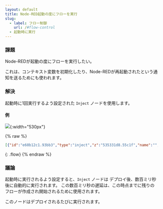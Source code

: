 ```yaml
---
layout: default
title: Node-RED起動の度にフローを実行
slug:
  - label: フロー制御
    url: /#flow-control
  - 起動時に実行
---
```


### 課題

Node-REDが起動の度にフローを実行したい。

これは、コンテキスト変数を初期化したり、Node-REDが再起動されたという通知を送るためにも使われます。

### 解決

起動時に1回実行するよう設定された <code class="node">Inject</code> ノードを使用します。

#### 例

![](/images/basic/trigger-on-start.png){:width="530px"}

{% raw %}
~~~json
[{"id":"e60b12c1.93bb3","type":"inject","z":"535331d8.55c1f","name":"","topic":"","payload":"Started!","payloadType":"str","repeat":"","crontab":"","once":true,"x":140,"y":540,"wires":[["9b1d7727.56d0f8"]]},{"id":"9b1d7727.56d0f8","type":"debug","z":"535331d8.55c1f","name":"","active":true,"console":"false","complete":"false","x":410,"y":540,"wires":[]}]
~~~
{: .flow}
{% endraw %}

### 議論

起動時に実行されるよう設定すると、<code class="node">Inject</code> ノードは
デプロイ後、数百ミリ秒後に自動的に実行されます。
この数百ミリ秒の遅延は、この時点までに残りのフローが作成され開始されるために使用されます。

このノードはデプロイされるたびに実行されます。
